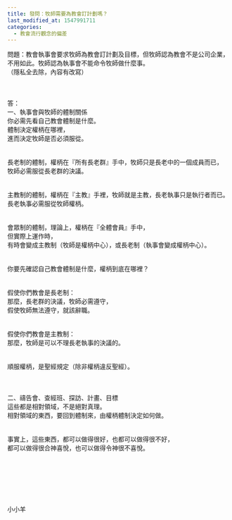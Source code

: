 ```yaml
---
title: 發問：牧師需要為教會訂計劃嗎？
last_modified_at: 1547991711
categories:
  - 教會流行觀念的偏差
---
```


問題：教會執事會要求牧師為教會訂計劃及目標，但牧師認為教會不是公司企業，不用如此。牧師認為執事會不能命令牧師做什麼事。<br>（隱私全去除，內容有改寫）<br><!--more--><br><br><br>答：<br>一、執事會與牧師的體制關係<br>你必需先看自己教會體制是什麼。<br>體制決定權柄在哪裡，<br>進而決定牧師是否必須服從。<br> <br><br>長老制的體制，權柄在『所有長老群』手中，牧師只是長老中的一個成員而已，<br>牧師必需服從長老群的決議。<br> <br><br>主教制的體制，權柄在『主教』手裡，牧師就是主教，長老執事只是執行者而已。<br>長老執事必需服從牧師權柄。<br> <br><br>會眾制的體制，理論上，權柄在『全體會員』手中，<br>但實際上運作時，<br>有時會變成主教制（牧師是權柄中心），或長老制（執事會變成權柄中心）。<br> <br><br>你要先確認自己教會體制是什麼，權柄到底在哪裡？<br> <br><br>假使你們教會是長老制：<br>那麼，長老群的決議，牧師必需遵守，<br>假使牧師無法遵守，就該辭職。<br><br><br>假使你們教會是主教制：<br>那麼，牧師是可以不理長老執事的決議的。<br> <br><br>順服權柄，是聖經規定（除非權柄違反聖經）。<br> <br> <br> <br>二、禱告會、查經班、探訪、計畫、目標<br>這些都是相對領域，不是絕對真理。<br>相對領域的東西，要回到體制來，由權柄體制決定如何做。<br> <br><br>事實上，這些東西，都可以做得很好，也都可以做得很不好，<br>都可以做得很合神喜悅，也可以做得令神很不喜悅。<br><br><br><br><br><br><br><br>小小羊<br><br><br><br><br><br><br>
